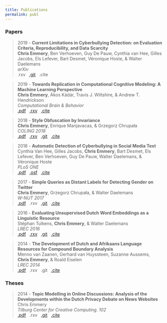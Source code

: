 ```yaml
---
title: Publications
permalink: publ
---
```


### Papers

> 2019 - **Current Limitations in Cyberbullying Detection: on Evaluation Criteria, Reproducibility, and Data Scarcity** <br>
  **Chris Emmery**, Ben Verhoeven, Guy De Pauw, Cynthia van Hee, Gilles Jacobs, Els Lefever, Bart Desmet, Véronique Hoste, & Walter Daelemans <br>
  *arXiv* <br>
  .rxv &nbsp;
  [.git](https://github.com/cmry/amica) &nbsp;
  .cite &nbsp;

> 2019 - **Towards Replication in Computational Cognitive Modeling: A Machine Learning Perspective** <br>
  **Chris Emmery**, Ákos Kádár, Travis J. Wiltshire, & Andrew T. Hendrickson <br>
  *Computational Brain & Behavior* <br>
  [.pdf](https://link.springer.com/content/pdf/10.1007%2Fs42113-019-00055-w.pdf) &nbsp;
  [.rxv](https://psyarxiv.com/9y72b/) &nbsp;
  [.cite](https://research.tilburguniversity.edu/en/publications/towards-replication-in-computational-cognitive-modeling-a-machine) &nbsp;

> 2018 - **Style Obfuscation by Invariance** <br>
  **Chris Emmery**, Enrique Manjavacas, & Grzegorz Chrupała <br>
  *COLING 2018* <br>
  [.pdf](http://aclweb.org/anthology/C18-1084) &nbsp;
  [.rxv](https://arxiv.org/abs/1805.07143) &nbsp;
  [.git](https://github.com/cmry/style-obfuscation) &nbsp;
  [.cite](https://research.tilburguniversity.edu/en/publications/style-obfuscation-by-invariance)

> 2018 - **Automatic Detection of Cyberbullying in Social Media Text** <br>
  Cynthia Van Hee, Gilles Jacobs, **Chris Emmery**, Bart Desmet, Els Lefever, Ben Verhoeven, Guy De Pauw, Walter Daelemans, & Véronique Hoste <br>
  *PLoS ONE* <br> 
  [.pdf](https://journals.plos.org/plosone/article?id=10.1371/journal.pone.0203794) &nbsp;
  [.osf](https://osf.io/rgqw8/) &nbsp;
  [.cite](https://research.tilburguniversity.edu/en/publications/automatic-detection-of-cyberbullying-in-social-media-text)

> 2017 - **Simple Queries as Distant Labels for Detecting Gender on Twitter** <br>
  **Chris Emmery**, Grzegorz Chrupała, & Walter Daelemans <br>
  *W-NUT 2017* <br>
  [.pdf](http://noisy-text.github.io/2017/pdf/WNUT07.pdf) &nbsp;
  .rxv &nbsp;
  [.git](https://github.com/cmry/simple-queries) &nbsp;
  [.cite](https://research.tilburguniversity.edu/en/publications/simple-queries-as-distant-labels-for-detecting-gender-on-twitter)

> 2016 - **Evaluating Unsupervised Dutch Word Embeddings as a Linguistic Resource** <br>
  Stéphan Tulkens, **Chris Emmery**, & Walter Daelemans <br>
  *LREC 2016* <br>
  [.pdf](https://arxiv.org/pdf/1607.00225.pdf) &nbsp;
  [.rxv](https://arxiv.org/abs/1607.00225) &nbsp;
  [.git](https://github.com/clips/dutchembeddings) &nbsp;
  [.cite](https://research.tilburguniversity.edu/en/publications/evaluating-unsupervised-dutch-word-embeddings-as-a-linguistic-res)

> 2014 - **The Development of Dutch and Afrikaans Language Resources for Compound Boundary Analysis** <br>
  Menno van Zaanen, Gerhard van Huyssteen, Suzanne Aussems, **Chris Emmery**, & Roald Eiselen <br>
  *LREC 2014* <br>
  [.pdf](http://ilk.uvt.nl/menno/files/docs/p_lrec14.pdf) &nbsp;
  .rxv &nbsp;
  .git &nbsp;
  [.cite](https://research.tilburguniversity.edu/en/publications/the-development-of-dutch-and-afrikaans-language-resources-for-com)


### Theses

> 2014 - **Topic Modelling in Online Discussions: Analysis of the Developments within the Dutch Privacy Debate on News Websites** <br>
  Chris Emmery <br>
  *Tilburg Center for Creative Computing. 102* <br>
  [.pdf](http://arno.uvt.nl/show.cgi?fid=135375) &nbsp;
  .rxv &nbsp;
  [.git](https://github.com/cmry/gomi/tree/master/AIVB) &nbsp;
  [.cite](https://www.worldcat.org/title/topic-modelling-in-online-discussions-analysis-of-the-developments-within-the-dutch-privacy-debate-on-news-websites/oclc/894803324&referer=brief_results)
